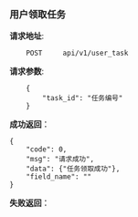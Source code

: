 ### 用户领取任务

**请求地址**:
```
    POST     api/v1/user_task
```

**请求参数**:
```
    {
        "task_id": "任务编号"
    }
```

**成功返回**：
```
{
    "code": 0,
    "msg": "请求成功",
    "data": {"任务领取成功"},
    "field_name": ""
}
```

**失败返回**：
```

```